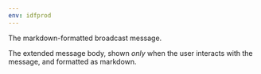 ```yaml
---
env: idfprod
---
```


The markdown-formatted broadcast message.

The extended message body, shown *only* when the user interacts with the message, and formatted as markdown.
